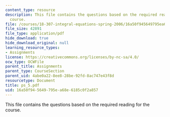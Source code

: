 ```yaml
---
content_type: resource
description: This file contains the questions based on the required reading for the
  course.
file: /courses/18-307-integral-equations-spring-2006/16a50f945649795ea68e6185c0f2a857_ps_5.pdf
file_size: 42891
file_type: application/pdf
hide_download: true
hide_download_original: null
learning_resource_types:
- Assignments
license: https://creativecommons.org/licenses/by-nc-sa/4.0/
ocw_type: OCWFile
parent_title: Assignments
parent_type: CourseSection
parent_uid: 4abe0a22-8ee8-28be-92fd-8ac747e43f8d
resourcetype: Document
title: ps_5.pdf
uid: 16a50f94-5649-795e-a68e-6185c0f2a857
---
```

This file contains the questions based on the required reading for the course.